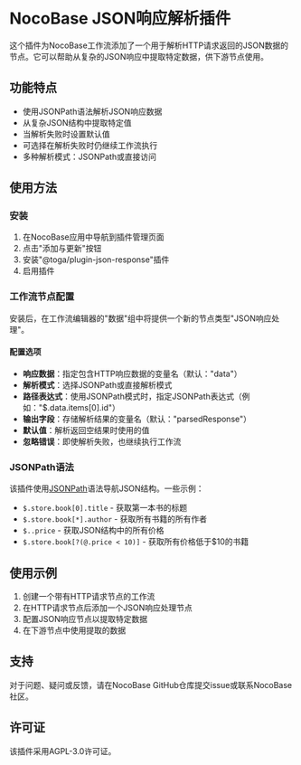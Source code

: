 # NocoBase JSON响应解析插件

这个插件为NocoBase工作流添加了一个用于解析HTTP请求返回的JSON数据的节点。它可以帮助从复杂的JSON响应中提取特定数据，供下游节点使用。

## 功能特点

- 使用JSONPath语法解析JSON响应数据
- 从复杂JSON结构中提取特定值
- 当解析失败时设置默认值
- 可选择在解析失败时仍继续工作流执行
- 多种解析模式：JSONPath或直接访问

## 使用方法

### 安装

1. 在NocoBase应用中导航到插件管理页面
2. 点击"添加与更新"按钮
3. 安装"@toga/plugin-json-response"插件
4. 启用插件

### 工作流节点配置

安装后，在工作流编辑器的"数据"组中将提供一个新的节点类型"JSON响应处理"。

#### 配置选项

- **响应数据**：指定包含HTTP响应数据的变量名（默认："data"）
- **解析模式**：选择JSONPath或直接解析模式
- **路径表达式**：使用JSONPath模式时，指定JSONPath表达式（例如："$.data.items[0].id"）
- **输出字段**：存储解析结果的变量名（默认："parsedResponse"）
- **默认值**：解析返回空结果时使用的值
- **忽略错误**：即使解析失败，也继续执行工作流

### JSONPath语法

该插件使用[JSONPath](https://github.com/dchester/jsonpath)语法导航JSON结构。一些示例：

- `$.store.book[0].title` - 获取第一本书的标题
- `$.store.book[*].author` - 获取所有书籍的所有作者
- `$..price` - 获取JSON结构中的所有价格
- `$.store.book[?(@.price < 10)]` - 获取所有价格低于$10的书籍

## 使用示例

1. 创建一个带有HTTP请求节点的工作流
2. 在HTTP请求节点后添加一个JSON响应处理节点
3. 配置JSON响应节点以提取特定数据
4. 在下游节点中使用提取的数据

## 支持

对于问题、疑问或反馈，请在NocoBase GitHub仓库提交issue或联系NocoBase社区。

## 许可证

该插件采用AGPL-3.0许可证。 